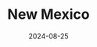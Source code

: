 ---
post_id:    2024-08-US-NM
title:      New Mexico
date:       2024-08-25
date_start: 2024-08-25
date_end:   2024-08-31
images:
  - ext:    2024-08-US-NM_00.jpg
    width:  3000
    height: 2400
    ar:			5-7
    date:   2024-08-28
    loc:    NM, United States
    meta:   White Sands National Park, New Mexico
tags:
  - Travel
  - United States
---